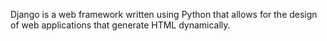 Django is a web framework written using Python that allows for the design of web applications that generate HTML dynamically.